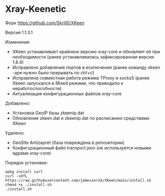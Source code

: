 # Xray-Keenetic
Форк https://github.com/Skrill0/XKeen

Версия 1.1.3.1

Изменения:
- XKeen устанавливает крайнюю версию xray-core и обновляет её при необходимости (ранее устанавливалась зафиксированная версия 1.8.4)
- Исправлено добавление портов в исключения (ранее команду xkeen -ape нужно было прерывать по ctrl+c)
- Исправлена совместная работа режима TProxy и socks5 (ранее Xkeen запускался в Mixed режиме, что приводило к неработоспособности)
- Актуализация конфигурационных файлов xray-core

Добавлено:
- Установка GeoIP базы zkeenip.dat
- Обновление zkeen.dat и zkeenip.dat по расписанию средствами XKeen

Удалено:
- GeoSite Antizapret (база повреждена в репозитории)
- Конфигурационный файл transport.json (не используется новыми ядрами xray-core)

Порядок установки:
```
opkg install curl
curl -sOfL https://raw.githubusercontent.com/jameszeroX/XKeen/main/install.sh
chmod +x ./install.sh
./install.sh
```
